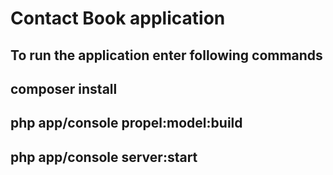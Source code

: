 Contact Book application 
========================

To run the application enter following commands
--------------------

composer install
---------------
php app/console propel:model:build
-----------------------------------
php app/console server:start
---------------------------

